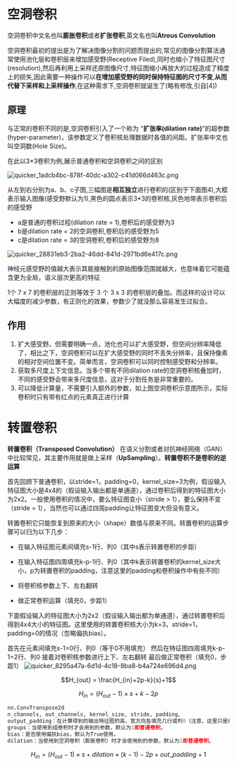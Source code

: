 # 空洞卷积

空洞卷积中文名也叫**膨胀卷积**或者**扩张卷积**,英文名也叫**Atrous Convolution**

空洞卷积最初的提出是为了解决图像分割的问题而提出的,常见的图像分割算法通常使用池化层和卷积层来增加感受野(Receptive Filed),同时也缩小了特征图尺寸(resolution),然后再利用上采样还原图像尺寸,特征图缩小再放大的过程造成了精度上的损失,因此需要一种操作可以**在增加感受野的同时保持特征图的尺寸不变**,**从而代替下采样和上采样操作**,在这种需求下,空洞卷积就诞生了(略有修改,引自[4])



## 原理

与正常的卷积不同的是,空洞卷积引入了一个称为 “**扩张率(dilation rate)**”的超参数(hyper-parameter)，该参数定义了卷积核处理数据时各值的间距。扩张率中文也叫空洞数(Hole Size)。

在此以3*3卷积为例,展示普通卷积和空洞卷积之间的区别

![quicker_1adcb4bc-878f-40dc-a302-c41d066d463c.png](https://s2.loli.net/2022/05/06/atHGAJnj7FqwxOl.png)

从左到右分别为a、b、c子图,三幅图是**相互独立**进行卷积的(区别于下面图4),大框表示输入图像(感受野默认为1),黑色的圆点表示3*3的卷积核,灰色地带表示卷积后的感受野

- a是普通的卷积过程(dilation rate = 1),卷积后的感受野为3
- b是dilation rate = 2的空洞卷积,卷积后的感受野为5
- c是dilation rate = 3的空洞卷积,卷积后的感受野为8



![quicker_28831eb3-2ba2-46dd-841d-2971bd6e417c.png](https://s2.loli.net/2022/05/06/AyL7B823DcbVWEU.png)



神经元感受野的值越大表示其能接触到的原始图像范围就越大，也意味着它可能蕴含更为全局，语义层次更高的特征



1个 7 x 7 的卷积层的正则等效于 3 个 3 x 3 的卷积层的叠加。而这样的设计可以大幅度的减少参数，有正则化的效果，参数少了就没那么容易发生过拟合。



## 作用

1. 扩大感受野。但需要明确一点，池化也可以扩大感受野，但空间分辨率降低了，相比之下，空洞卷积可以在扩大感受野的同时不丢失分辨率，且保持像素的相对空间位置不变。简单而言，空洞卷积可以同时控制感受野和分辨率。
2. 获取多尺度上下文信息。当多个带有不同dilation rate的空洞卷积核叠加时，不同的感受野会带来多尺度信息，这对于分割任务是非常重要的。
3. 可以降低计算量，不需要引入额外的参数，如上图空洞卷积示意图所示，实际卷积时只有带有红点的元素真正进行计算

# 转置卷积

**转置卷积（Transposed Convolution）** 在语义分割或者对抗神经网络（GAN）中比较常见，其主要作用就是做上采样（**UpSampling**）。**转置卷积不是卷积的逆运算**



首先回顾下普通卷积，以stride=1，padding=0，kernel_size=3为例，假设输入特征图大小是4x4的（假设输入输出都是单通道），通过卷积后得到的特征图大小为2x2。一般使用卷积的情况中，要么特征图变小（stride > 1），要么保持不变（stride = 1），当然也可以通过四周padding让特征图变大但没有意义。




转置卷积它只能恢复到原来的大小（shape）数值与原来不同。转置卷积的运算步骤可以归为以下几步：

- 在输入特征图元素间填充s-1行、列0（其中s表示转置卷积的步距）

- 在输入特征图四周填充k-p-1行、列0（其中k表示转置卷积的kernel_size大小，p为转置卷积的padding，注意这里的padding和卷积操作中有些不同）

- 将卷积核参数上下、左右翻转

- 做正常卷积运算（填充0，步距1）

下面假设输入的特征图大小为2x2（假设输入输出都为单通道），通过转置卷积后得到4x4大小的特征图。这里使用的转置卷积核大小为k=3，stride=1，padding=0的情况（忽略偏执bias）。

首先在元素间填充s-1=0行、列0（等于0不用填充）
然后在特征图四周填充k-p-1=2行、列0
接着对卷积核参数进行上下、左右翻转
最后做正常卷积（填充0，步距1）
![quicker_8295a47a-6d1d-4c18-8ba8-b4a724e696d4.png](https://s2.loli.net/2022/05/07/6HUADX2yzZ3vkmt.png)



$$H_{out} = \frac{H_{in}+2p-k}{s}+1$$

$$H_{in} = (H_{out}-1)\times s +k-2p$$



```python
nn.ConvTranspose2d
n_channels, out_channels, kernel_size, stride, padding、
output_padding：在计算得到的输出特征图的高、宽方向各填充几行或列0（注意，这里只是在上下以及左右的一侧one side填充，并不是两侧都填充，有兴趣自己做个实验看下），默认为0不使用。
groups：当使用到组卷积时才会用到的参数，默认为1即普通卷积。
bias：是否使用偏执bias，默认为True使用。
dilation：当使用到空洞卷积（膨胀卷积）时才会使用到的参数，默认为1即普通卷积。
```

$$H_{in} = (H_{out}-1)\times s +dilation \times (k-1)-2p +out\_padding +1$$